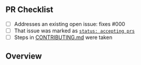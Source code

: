 <!-- 👋 Hi, thanks for sending a PR to sparkmind-extension! 💖.
Please fill out all fields below and make sure each item is true and [x] checked.
Otherwise we may not be able to review your PR. -->

## PR Checklist

- [ ] Addresses an existing open issue: fixes #000
- [ ] That issue was marked as [`status: accepting prs`](https://github.com/WomB0ComB0/sparkmind-extension/issues?q=is%3Aopen+is%3Aissue+label%3A%22status%3A+accepting+prs%22)
- [ ] Steps in [CONTRIBUTING.md](https://github.com/WomB0ComB0/sparkmind-extension/blob/main/.github/CONTRIBUTING.md) were taken

## Overview

<!-- Description of what is changed and how the code change does that. -->
